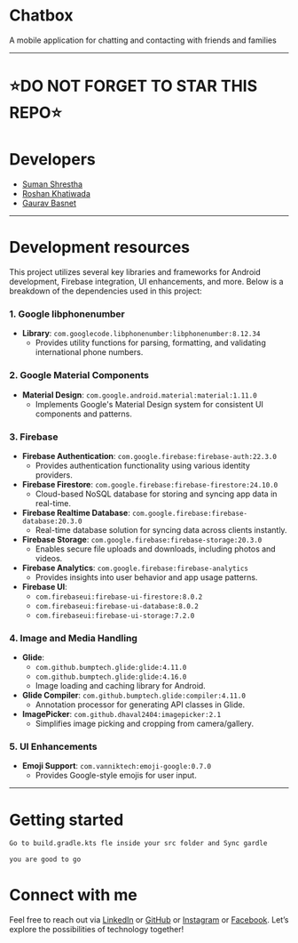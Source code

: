 # Chatbox
A mobile application for chatting and contacting with friends and families 

---

# ⭐DO NOT FORGET TO STAR THIS REPO⭐


# Developers 
 - [Suman Shrestha]()
 - [Roshan Khatiwada]()
 - [Gaurav Basnet ]()

 ---

 # Development resources

This project utilizes several key libraries and frameworks for Android development, Firebase integration, UI enhancements, and more. Below is a breakdown of the dependencies used in this project:

### 1. Google libphonenumber
- **Library**: `com.googlecode.libphonenumber:libphonenumber:8.12.34`
  - Provides utility functions for parsing, formatting, and validating international phone numbers.

### 2. Google Material Components
- **Material Design**: `com.google.android.material:material:1.11.0`
  - Implements Google's Material Design system for consistent UI components and patterns.

### 3. Firebase
- **Firebase Authentication**: `com.google.firebase:firebase-auth:22.3.0`
  - Provides authentication functionality using various identity providers.
- **Firebase Firestore**: `com.google.firebase:firebase-firestore:24.10.0`
  - Cloud-based NoSQL database for storing and syncing app data in real-time.
- **Firebase Realtime Database**: `com.google.firebase:firebase-database:20.3.0`
  - Real-time database solution for syncing data across clients instantly.
- **Firebase Storage**: `com.google.firebase:firebase-storage:20.3.0`
  - Enables secure file uploads and downloads, including photos and videos.
- **Firebase Analytics**: `com.google.firebase:firebase-analytics`
  - Provides insights into user behavior and app usage patterns.
- **Firebase UI**:
  - `com.firebaseui:firebase-ui-firestore:8.0.2`
  - `com.firebaseui:firebase-ui-database:8.0.2`
  - `com.firebaseui:firebase-ui-storage:7.2.0`

### 4. Image and Media Handling
- **Glide**:
  - `com.github.bumptech.glide:glide:4.11.0`
  - `com.github.bumptech.glide:glide:4.16.0`
  - Image loading and caching library for Android.
- **Glide Compiler**: `com.github.bumptech.glide:compiler:4.11.0`
  - Annotation processor for generating API classes in Glide.
- **ImagePicker**: `com.github.dhaval2404:imagepicker:2.1`
  - Simplifies image picking and cropping from camera/gallery.

### 5. UI Enhancements
- **Emoji Support**: `com.vanniktech:emoji-google:0.7.0`
  - Provides Google-style emojis for user input.

---
# Getting started 
```bash
Go to build.gradle.kts fle inside your src folder and Sync gardle 

you are good to go 

```

# Connect with me 


Feel free to reach out via [LinkedIn](#) or [GitHub](https://github.com/SumanShrestha14) or [Instagram](https://www.instagram.com/sumanbshrestha714/) or [Facebook](https://www.facebook.com/masters.suman). Let’s explore the possibilities of technology together!
